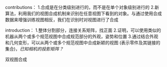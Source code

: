 contributions：
1.合成是在分类级别进行的，而不是在单个对象级别进行的
2.新算法，利用我们的视图合成机制来识别在任意视图下看到的对象。与通过使用合成数据来增强训练视图相反，我们在识别时对视图进行了合成

introduction：
1.整体分割部分，连接关系矩阵，找正面
2.证明，可以使用类似的机器从两个或多个规范视图中合成规范部分的外观，姿势和位置
3.通过结合外观和几何变形，可以从两个或多个规范视图中合成新颖的视图 (表示零件及其链接的集合)，*已知相机的投影矩阵？*

双视图合成







